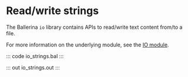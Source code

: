 # Read/write strings

The Ballerina `io` library contains APIs to read/write text content from/to a file.

For more information on the underlying module, see the [IO module](https://lib.ballerina.io/ballerina/io/latest/).

::: code io_strings.bal :::

::: out io_strings.out :::